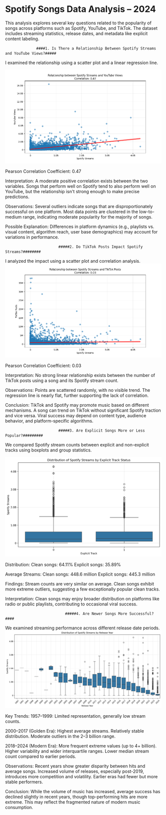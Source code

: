 # Spotify Songs Data Analysis – 2024
 
This analysis explores several key questions related to the popularity of songs across platforms such as Spotify, YouTube, and TikTok. The dataset includes streaming statistics, release dates, and metadata like explicit content labeling.


                  ####1. Is There a Relationship Between Spotify Streams and YouTube Views?#####
I examined the relationship using a scatter plot and a linear regression line.

![Spotify Streams vs YouTube Views](./images/Spotify%20Streams%20vs%20YouTube%20Views.png)


Pearson Correlation Coefficient: 0.47

Interpretation: A moderate positive correlation exists between the two variables. Songs that perform well on Spotify tend to also perform well on YouTube, but the relationship isn't strong enough to make precise predictions.

Observations:
Several outliers indicate songs that are disproportionately successful on one platform.
Most data points are clustered in the low-to-medium range, indicating moderate popularity for the majority of songs.

Possible Explanation:
Differences in platform dynamics (e.g., playlists vs. visual content, algorithm reach, user base demographics) may account for variations in performance.

                            #####2. Do TikTok Posts Impact Spotify Streams?########
I analyzed the impact using a scatter plot and correlation analysis.
![Spotify Streams vs YouTube Posts](images/Spotify%20Streams%20vs%20YouTube%20Posts.png)

Pearson Correlation Coefficient: 0.03

Interpretation:
No strong linear relationship exists between the number of TikTok posts using a song and its Spotify stream count.

Observations:
Points are scattered randomly, with no visible trend.
The regression line is nearly flat, further supporting the lack of correlation.

Conclusion:
TikTok and Spotify may promote music based on different mechanisms. A song can trend on TikTok without significant Spotify traction and vice versa. Viral success may depend on content type, audience behavior, and platform-specific algorithms.

                            #####3. Are Explicit Songs More or Less Popular?#########
We compared Spotify stream counts between explicit and non-explicit tracks using boxplots and group statistics.

![Streams by Explicit](./images/streams_by_explicit.png)


Distribution:
Clean songs: 64.11%
Explicit songs: 35.89%

Average Streams:
Clean songs: 448.6 million
Explicit songs: 445.3 million

Findings:
Stream counts are very similar on average.
Clean songs exhibit more extreme outliers, suggesting a few exceptionally popular clean tracks.

Interpretation:
Clean songs may enjoy broader distribution on platforms like radio or public playlists, contributing to occasional viral success.

                               #####4. Are Newer Songs More Successful?####
We examined streaming performance across different release date periods.
 ![Streams by Year](./images/streams_by_year.png)

Key Trends:
1957–1999: Limited representation, generally low stream counts.

2000–2017 (Golden Era):
Highest average streams.
Relatively stable distribution.
Moderate outliers in the 2–3 billion range.

2018–2024 (Modern Era):
More frequent extreme values (up to 4+ billion).
Higher variability and wider interquartile ranges.
Lower median stream count compared to earlier periods.

Observations:
Recent years show greater disparity between hits and average songs.
Increased volume of releases, especially post-2019, introduces more competition and volatility.
Earlier eras had fewer but more stable performers.

Conclusion:
While the volume of music has increased, average success has declined slightly in recent years, though top-performing hits are more extreme. This may reflect the fragmented nature of modern music consumption.

